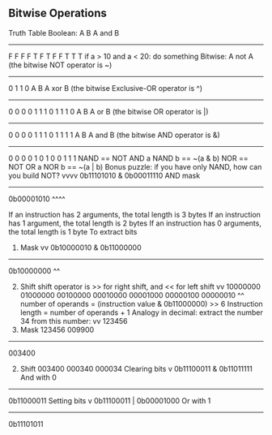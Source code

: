 ## Bitwise Operations

Truth Table
Boolean:
A B A and B

---

F F F
F T F
T F F
T T T
if a > 10 and a < 20:
do something
Bitwise:
A not A (the bitwise NOT operator is ~)

---

0 1
1 0
A B A xor B (the bitwise Exclusive-OR operator is ^)

---

0 0 0
0 1 1
1 0 1
1 1 0
A B A or B (the bitwise OR operator is |)

---

0 0 0
0 1 1
1 0 1
1 1 1
A B A and B (the bitwise AND operator is &)

---

0 0 0
0 1 0
1 0 0
1 1 1
NAND == NOT AND
a NAND b == ~(a & b)
NOR == NOT OR
a NOR b == ~(a | b)
Bonus puzzle: if you have only NAND, how can you build NOT?
vvvv
0b11101010
& 0b00011110 AND mask

---

0b00001010
^^^^
  
If an instruction has 2 arguments, the total length is 3 bytes
If an instruction has 1 argument, the total length is 2 bytes
If an instruction has 0 arguments, the total length is 1 byte
To extract bits

1. Mask
   vv
   0b10000010
   & 0b11000000

---

0b10000000
^^

2. Shift shift operator is >> for right shift, and << for left shift
   vv
   10000000
   01000000
   00100000
   00010000
   00001000
   00000100
   00000010
   ^^
   number of operands = (instruction value & 0b11000000) >> 6
   Instruction length = number of operands + 1
   Analogy in decimal: extract the number 34 from this number:
   vv
   123456
1. Mask
   123456
   009900

---

003400

2. Shift
   003400
   000340
   000034
   Clearing bits
   v
   0b11100011
   & 0b11011111 And with 0

---

0b11000011
Setting bits
v
0b11100011
| 0b00001000 Or with 1

---

0b11101011
